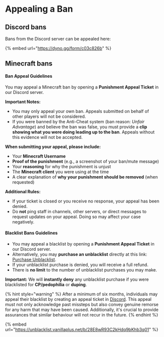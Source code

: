 # Appealing a Ban

## Discord bans

Bans from the Discord server can be appealed here:

{% embed url="https://dyno.gg/form/c03c826b" %}

## Minecraft bans

#### **Ban Appeal Guidelines**

You may appeal a Minecraft ban by opening a **Punishment Appeal Ticket** in our Discord server.

**Important Notes:**

* You may only appeal your own ban. Appeals submitted on behalf of other players will not be considered.
* If you were banned by the Anti-Cheat system (ban reason: _Unfair Advantage_) and believe the ban was false, you must provide a **clip showing what you were doing leading up to the ban**. Appeals without this evidence will not be accepted.

**When submitting your appeal, please include:**

* Your **Minecraft Username**
* **Proof of the punishment** (e.g., a screenshot of your ban/mute message)
* Your **reasoning** for why the punishment is unjust
* The **Minecraft client** you were using at the time
* A clear explanation of **why your punishment should be removed** (when requested)

**Additional Rules:**

* If your ticket is closed or you receive no response, your appeal has been denied.
* Do **not** ping staff in channels, other servers, or direct messages to request updates on your appeal. Doing so may affect your case negatively.

#### **Blacklist Bans Guidelines**

* You may appeal a blacklist by opening a **Punishment Appeal Ticket** in our Discord server.
* Alternatively, you may **purchase an unblacklist** directly at this link: [Purchase Unblacklist](https://unblacklist.vanillaplus.net/b/28E8wR93C2kHdq9bKhb3q01).
* If your unblacklist purchase is denied, you will receive a full refund.
* There is **no limit** to the number of unblacklist purchases you may make.

**Important:** We will **instantly deny** any unblacklist purchase if you were blacklisted for **CP/pedophilia** or **duping**.

{% hint style="warning" %}
After a minimum of six months, individuals may appeal their blacklist by creating an appeal ticket in [Discord](https://discord.gg/vanillaplus). This appeal must not only acknowledge past missteps but also convey genuine remorse for any harm that may have been caused. Additionally, it's crucial to provide assurances that similar behaviour will not recur in the future.
{% endhint %}

{% embed url="https://unblacklist.vanillaplus.net/b/28E8wR93C2kHdq9bKhb3q01" %}

